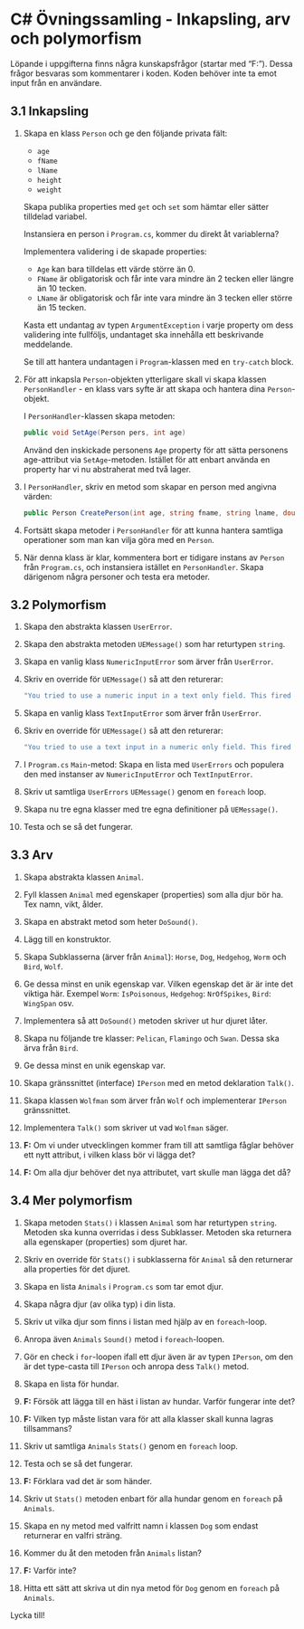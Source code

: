# C# Övningssamling - Inkapsling, arv och polymorfism

Löpande i uppgifterna finns några kunskapsfrågor (startar med “F:”). Dessa frågor besvaras som kommentarer i koden. Koden behöver inte ta emot input från en användare.

## 3.1 Inkapsling

1. Skapa en klass `Person` och ge den följande privata fält:
   - `age`
   - `fName`
   - `lName`
   - `height`
   - `weight`
   
   Skapa publika properties med `get` och `set` som hämtar eller sätter tilldelad variabel.
   
   Instansiera en person i `Program.cs`, kommer du direkt åt variablerna?
   
   Implementera validering i de skapade properties:
   - `Age` kan bara tilldelas ett värde större än 0.
   - `FName` är obligatorisk och får inte vara mindre än 2 tecken eller längre än 10 tecken.
   - `LName` är obligatorisk och får inte vara mindre än 3 tecken eller större än 15 tecken.
   
   Kasta ett undantag av typen `ArgumentException` i varje property om dess validering inte fullföljs, undantaget ska innehålla ett beskrivande meddelande.
   
   Se till att hantera undantagen i `Program`-klassen med en `try-catch` block.

2. För att inkapsla `Person`-objekten ytterligare skall vi skapa klassen `PersonHandler` - en klass vars syfte är att skapa och hantera dina `Person`-objekt.
   
   I `PersonHandler`-klassen skapa metoden:
   ```csharp
   public void SetAge(Person pers, int age)
   ```
   
   Använd den inskickade personens `Age` property för att sätta personens age-attribut via `SetAge`-metoden. Istället för att enbart använda en property har vi nu abstraherat med två lager.

3. I `PersonHandler`, skriv en metod som skapar en person med angivna värden:
   ```csharp
   public Person CreatePerson(int age, string fname, string lname, double height, double weight)
   ```

4. Fortsätt skapa metoder i `PersonHandler` för att kunna hantera samtliga operationer som man kan vilja göra med en `Person`.

5. När denna klass är klar, kommentera bort er tidigare instans av `Person` från `Program.cs`, och instansiera istället en `PersonHandler`. Skapa därigenom några personer och testa era metoder.

## 3.2 Polymorfism

1. Skapa den abstrakta klassen `UserError`.

2. Skapa den abstrakta metoden `UEMessage()` som har returtypen `string`.

3. Skapa en vanlig klass `NumericInputError` som ärver från `UserError`.

4. Skriv en override för `UEMessage()` så att den returerar:
   ```csharp
   "You tried to use a numeric input in a text only field. This fired an error!"
   ```

5. Skapa en vanlig klass `TextInputError` som ärver från `UserError`.

6. Skriv en override för `UEMessage()` så att den returerar:
   ```csharp
   "You tried to use a text input in a numeric only field. This fired an error!"
   ```

7. I `Program.cs` `Main`-metod: Skapa en lista med `UserErrors` och populera den med instanser av `NumericInputError` och `TextInputError`.

8. Skriv ut samtliga `UserErrors` `UEMessage()` genom en `foreach` loop.

9. Skapa nu tre egna klasser med tre egna definitioner på `UEMessage()`.

10. Testa och se så det fungerar.

## 3.3 Arv

1. Skapa abstrakta klassen `Animal`.

2. Fyll klassen `Animal` med egenskaper (properties) som alla djur bör ha. Tex namn, vikt, ålder.

3. Skapa en abstrakt metod som heter `DoSound()`.

4. Lägg till en konstruktor.

5. Skapa Subklasserna (ärver från `Animal`): `Horse`, `Dog`, `Hedgehog`, `Worm` och `Bird`, `Wolf`.

6. Ge dessa minst en unik egenskap var. Vilken egenskap det är är inte det viktiga här. Exempel `Worm`: `IsPoisonous`, `Hedgehog`: `NrOfSpikes`, `Bird`: `WingSpan` osv.

7. Implementera så att `DoSound()` metoden skriver ut hur djuret låter.

8. Skapa nu följande tre klasser: `Pelican`, `Flamingo` och `Swan`. Dessa ska ärva från `Bird`.

9. Ge dessa minst en unik egenskap var.

10. Skapa gränssnittet (interface) `IPerson` med en metod deklaration `Talk()`.

11. Skapa klassen `Wolfman` som ärver från `Wolf` och implementerar `IPerson` gränssnittet.

12. Implementera `Talk()` som skriver ut vad `Wolfman` säger.

13. **F:** Om vi under utvecklingen kommer fram till att samtliga fåglar behöver ett nytt attribut, i vilken klass bör vi lägga det?

14. **F:** Om alla djur behöver det nya attributet, vart skulle man lägga det då?

## 3.4 Mer polymorfism

1. Skapa metoden `Stats()` i klassen `Animal` som har returtypen `string`. Metoden ska kunna overridas i dess Subklasser. Metoden ska returnera alla egenskaper (properties) som djuret har.

2. Skriv en override för `Stats()` i subklasserna för `Animal` så den returnerar alla properties för det djuret.

3. Skapa en lista `Animals` i `Program.cs` som tar emot djur.

4. Skapa några djur (av olika typ) i din lista.

5. Skriv ut vilka djur som finns i listan med hjälp av en `foreach`-loop.

6. Anropa även `Animals` `Sound()` metod i `foreach`-loopen.

7. Gör en check i `for`-loopen ifall ett djur även är av typen `IPerson`, om den är det type-casta till `IPerson` och anropa dess `Talk()` metod.

8. Skapa en lista för hundar.

9. **F:** Försök att lägga till en häst i listan av hundar. Varför fungerar inte det?

10. **F:** Vilken typ måste listan vara för att alla klasser skall kunna lagras tillsammans?

11. Skriv ut samtliga `Animals` `Stats()` genom en `foreach` loop.

12. Testa och se så det fungerar.

13. **F:** Förklara vad det är som händer.

14. Skriv ut `Stats()` metoden enbart för alla hundar genom en `foreach` på `Animals`.

15. Skapa en ny metod med valfritt namn i klassen `Dog` som endast returnerar en valfri sträng.

16. Kommer du åt den metoden från `Animals` listan?

17. **F:** Varför inte?

18. Hitta ett sätt att skriva ut din nya metod för `Dog` genom en `foreach` på `Animals`.

Lycka till!

